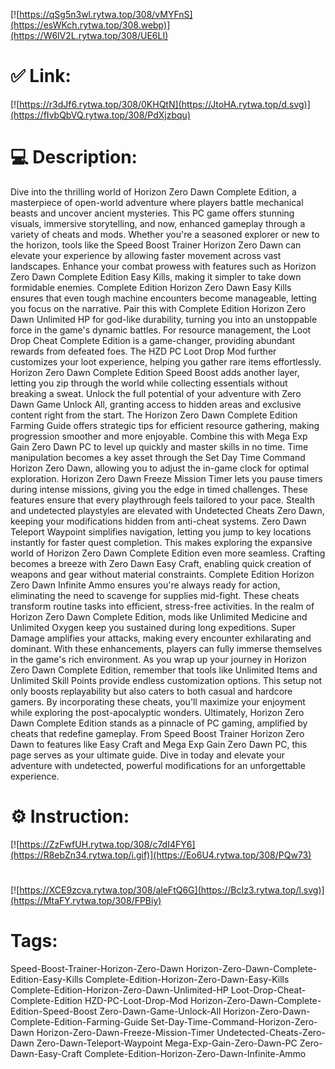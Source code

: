 [![https://qSg5n3wl.rytwa.top/308/vMYFnS](https://esWKch.rytwa.top/308.webp)](https://W6lV2L.rytwa.top/308/UE6LI)
# ✅ Link:
[![https://r3dJf6.rytwa.top/308/0KHQtN](https://JtoHA.rytwa.top/d.svg)](https://fIvbQbVQ.rytwa.top/308/PdXjzbqu)
# 💻 Description:
Dive into the thrilling world of Horizon Zero Dawn Complete Edition, a masterpiece of open-world adventure where players battle mechanical beasts and uncover ancient mysteries. This PC game offers stunning visuals, immersive storytelling, and now, enhanced gameplay through a variety of cheats and mods. Whether you're a seasoned explorer or new to the horizon, tools like the Speed Boost Trainer Horizon Zero Dawn can elevate your experience by allowing faster movement across vast landscapes.
Enhance your combat prowess with features such as Horizon Zero Dawn Complete Edition Easy Kills, making it simpler to take down formidable enemies. Complete Edition Horizon Zero Dawn Easy Kills ensures that even tough machine encounters become manageable, letting you focus on the narrative. Pair this with Complete Edition Horizon Zero Dawn Unlimited HP for god-like durability, turning you into an unstoppable force in the game's dynamic battles.
For resource management, the Loot Drop Cheat Complete Edition is a game-changer, providing abundant rewards from defeated foes. The HZD PC Loot Drop Mod further customizes your loot experience, helping you gather rare items effortlessly. Horizon Zero Dawn Complete Edition Speed Boost adds another layer, letting you zip through the world while collecting essentials without breaking a sweat.
Unlock the full potential of your adventure with Zero Dawn Game Unlock All, granting access to hidden areas and exclusive content right from the start. The Horizon Zero Dawn Complete Edition Farming Guide offers strategic tips for efficient resource gathering, making progression smoother and more enjoyable. Combine this with Mega Exp Gain Zero Dawn PC to level up quickly and master skills in no time.
Time manipulation becomes a key asset through the Set Day Time Command Horizon Zero Dawn, allowing you to adjust the in-game clock for optimal exploration. Horizon Zero Dawn Freeze Mission Timer lets you pause timers during intense missions, giving you the edge in timed challenges. These features ensure that every playthrough feels tailored to your pace.
Stealth and undetected playstyles are elevated with Undetected Cheats Zero Dawn, keeping your modifications hidden from anti-cheat systems. Zero Dawn Teleport Waypoint simplifies navigation, letting you jump to key locations instantly for faster quest completion. This makes exploring the expansive world of Horizon Zero Dawn Complete Edition even more seamless.
Crafting becomes a breeze with Zero Dawn Easy Craft, enabling quick creation of weapons and gear without material constraints. Complete Edition Horizon Zero Dawn Infinite Ammo ensures you're always ready for action, eliminating the need to scavenge for supplies mid-fight. These cheats transform routine tasks into efficient, stress-free activities.
In the realm of Horizon Zero Dawn Complete Edition, mods like Unlimited Medicine and Unlimited Oxygen keep you sustained during long expeditions. Super Damage amplifies your attacks, making every encounter exhilarating and dominant. With these enhancements, players can fully immerse themselves in the game's rich environment.
As you wrap up your journey in Horizon Zero Dawn Complete Edition, remember that tools like Unlimited Items and Unlimited Skill Points provide endless customization options. This setup not only boosts replayability but also caters to both casual and hardcore gamers. By incorporating these cheats, you'll maximize your enjoyment while exploring the post-apocalyptic wonders.
Ultimately, Horizon Zero Dawn Complete Edition stands as a pinnacle of PC gaming, amplified by cheats that redefine gameplay. From Speed Boost Trainer Horizon Zero Dawn to features like Easy Craft and Mega Exp Gain Zero Dawn PC, this page serves as your ultimate guide. Dive in today and elevate your adventure with undetected, powerful modifications for an unforgettable experience.

# ⚙️ Instruction:
[![https://ZzFwfUH.rytwa.top/308/c7dI4FY6](https://R8ebZn34.rytwa.top/i.gif)](https://Eo6U4.rytwa.top/308/PQw73)
#
[![https://XCE9zcva.rytwa.top/308/aleFtQ6G](https://BcIz3.rytwa.top/l.svg)](https://MtaFY.rytwa.top/308/FPBiy)
# Tags:
Speed-Boost-Trainer-Horizon-Zero-Dawn Horizon-Zero-Dawn-Complete-Edition-Easy-Kills Complete-Edition-Horizon-Zero-Dawn-Easy-Kills Complete-Edition-Horizon-Zero-Dawn-Unlimited-HP Loot-Drop-Cheat-Complete-Edition HZD-PC-Loot-Drop-Mod Horizon-Zero-Dawn-Complete-Edition-Speed-Boost Zero-Dawn-Game-Unlock-All Horizon-Zero-Dawn-Complete-Edition-Farming-Guide Set-Day-Time-Command-Horizon-Zero-Dawn Horizon-Zero-Dawn-Freeze-Mission-Timer Undetected-Cheats-Zero-Dawn Zero-Dawn-Teleport-Waypoint Mega-Exp-Gain-Zero-Dawn-PC Zero-Dawn-Easy-Craft Complete-Edition-Horizon-Zero-Dawn-Infinite-Ammo





